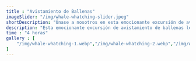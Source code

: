 ```yaml
---
title : "Avistamiento de Ballenas"
imageSlider: "/img/whale-whatching-slider.jpeg"
shortDescription: "Únase a nosotros en esta emocionante excursión de avistamiento de ballenas y observe a estos majestuosos mamíferos marinos en su hábitat natural."
description: "Esta emocionante excursión de avistamiento de ballenas le permitirá observar a estos majestuosos mamíferos marinos en su hábitat natural. Nuestros guías expertos lo llevarán en un viaje inolvidable mientras observa las ballenas jorobadas en su migración anual. Esta experiencia única en la vida es algo que nunca olvidará."
time : "4 horas"
gallery : [
    "/img/whale-whatching-1.webp","/img/whale-whatching-2.webp","/img/whale-whatching-3.webp","/img/whale-whatching-4.webp","/img/whale-whatching-5.webp","/img/whale-whatching-6.webp"
]
---
```

